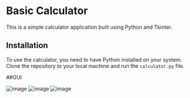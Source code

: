 # Basic Calculator

This is a simple calculator application built using Python and Tkinter.

## Installation

To use the calculator, you need to have Python installed on your system. Clone the repository to your local machine and run the `calculator.py` file.

##GUI

![image](https://github.com/Serena-Anthony/Python-Projects/assets/139638805/bca799ee-b531-4e09-bf3d-12a4a19e46a8)
![image](https://github.com/Serena-Anthony/Python-Projects/assets/139638805/78164098-4814-4896-bb05-5dacf7ef40ce)
![image](https://github.com/Serena-Anthony/Python-Projects/assets/139638805/938e9a52-34ff-4fad-89c3-ce761b52d2c1)

